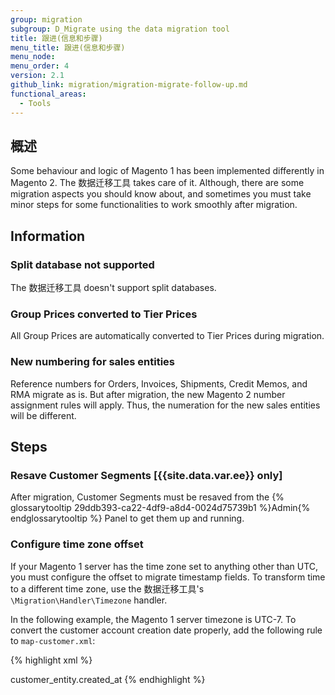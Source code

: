 ```yaml
---
group: migration
subgroup: D_Migrate using the data migration tool
title: 跟进(信息和步骤)
menu_title: 跟进(信息和步骤)
menu_node:
menu_order: 4
version: 2.1
github_link: migration/migration-migrate-follow-up.md
functional_areas:
  - Tools
---
```


## 概述

Some behaviour and logic of Magento 1 has been implemented differently in Magento 2. The 数据迁移工具 takes care of it. Although, there are some migration aspects you should know about, and sometimes you must take minor steps for some functionalities to work smoothly after migration.

## Information

### Split database not supported

The 数据迁移工具 doesn't support split databases.

### Group Prices converted to Tier Prices

All Group Prices are automatically converted to Tier Prices during migration.

### New numbering for sales entities

Reference numbers for Orders, Invoices, Shipments, Credit Memos, and RMA migrate as is. But after migration, the new Magento 2 number assignment rules will apply. Thus, the numeration for the new sales entities will be different.

## Steps

### Resave Customer Segments [{{site.data.var.ee}} only]

After migration, Customer Segments must be resaved from the {% glossarytooltip 29ddb393-ca22-4df9-a8d4-0024d75739b1 %}Admin{% endglossarytooltip %} Panel to get them up and running.

### Configure time zone offset

If your Magento 1 server has the time zone set to anything other than UTC, you must configure the offset to migrate timestamp fields. To transform time to a different time zone, use the 数据迁移工具's `\Migration\Handler\Timezone` handler.

In the following example, the Magento 1 server timezone is UTC-7. To convert the customer account creation date properly, add the following rule to `map-customer.xml`:

{% highlight xml %}
<?xml version="1.0" encoding="UTF-8"?>
<map xmlns:xs="http://www.w3.org/2001/XMLSchema-instance" xs:noNamespaceSchemaLocation="../map.xsd">
  <!--...-->
  <destination>
      <field_rules>
          <!--...-->
          <transform>
              <field>customer_entity.created_at</field>
              <handler class="\Migration\Handler\Timezone">
                  <param name="offset" value="-7" />
              </handler>
          </transform>
      </field_rules>
  </destination>
</map>
{% endhighlight %}

